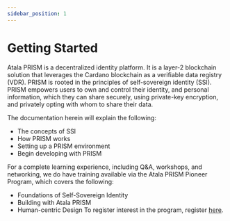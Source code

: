 ```yaml
---
sidebar_position: 1
---
```


# Getting Started

Atala PRISM is a decentralized identity platform. It is a layer-2 blockchain solution that leverages the Cardano blockchain as a verifiable data registry (VDR). PRISM is rooted in the principles of self-sovereign identity (SSI). PRISM empowers users to own and control their identity, and personal information, which they can share securely, using private-key encryption, and privately opting with whom to share their data.

The documentation herein will explain the following:

* The concepts of SSI
* How PRISM works
* Setting up a PRISM environment
* Begin developing with PRISM

For a complete learning experience, including Q&A, workshops, and networking, we do have training available via the Atala PRISM Pioneer Program, which covers the following:

* Foundations of Self-Sovereign Identity
* Building with Atala PRISM
* Human-centric Design
  To register interest in the program, register [here](https://atalaprism.io/#start-journey).
